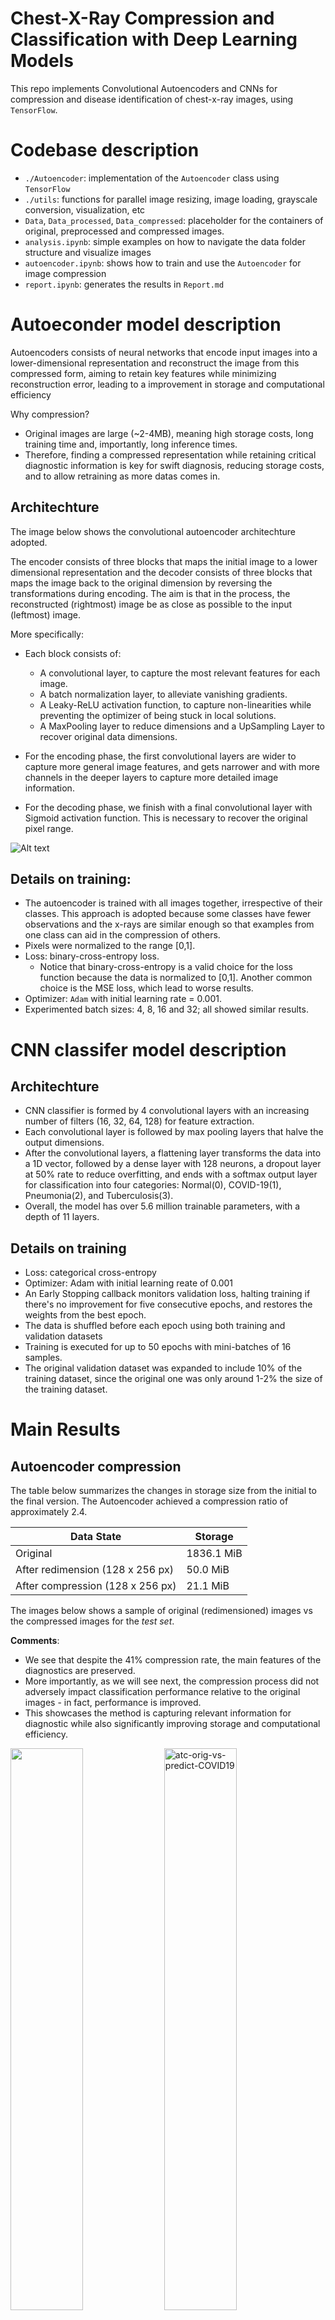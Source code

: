 # Chest-X-Ray Compression and Classification with Deep Learning Models
This repo implements Convolutional Autoencoders and CNNs for compression and disease identification of chest-x-ray images, using `TensorFlow`.

# Codebase description
- `./Autoencoder`: implementation of the `Autoencoder` class using `TensorFlow`
- `./utils`: functions for parallel image resizing, image loading, grayscale conversion, visualization, etc
- `Data`, `Data_processed`, `Data_compressed`: placeholder for the containers of original, preprocessed and compressed images.
- `analysis.ipynb`: simple examples on how to navigate the data folder structure and visualize images
- `autoencoder.ipynb`: shows how to train and use the `Autoencoder` for image compression
- `report.ipynb`: generates the results in `Report.md`

# Autoeconder model description
Autoencoders consists of neural networks that encode input images into a lower-dimensional representation and reconstruct the image from this compressed form, aiming to retain key features while minimizing reconstruction error, leading to a improvement in storage and computational efficiency

Why compression?
- Original images are large (~2-4MB), meaning high storage costs, long training time and, importantly, long inference times. 
- Therefore, finding a compressed representation while retaining critical diagnostic information is key for swift diagnosis, reducing storage costs, and to allow retraining as more datas comes in.

## Architechture
The image below shows the convolutional autoencoder architechture adopted. 

The encoder consists of three blocks that maps the initial image to a lower dimensional representation and the decoder consists of three blocks that maps the image back to the original dimension by reversing the transformations during encoding. The aim is that in the process, the reconstructed (rightmost) image be as close as possible to the input (leftmost) image.  

More specifically:
- Each block consists of:
  - A convolutional layer, to capture the most relevant features for each image.
  - A batch normalization layer, to alleviate vanishing gradients.
  - A Leaky-ReLU activation function, to capture non-linearities while preventing the optimizer of being stuck in local solutions.
  - A MaxPooling layer to reduce dimensions and a UpSampling Layer to recover original data dimensions.

- For the encoding phase, the first convolutional layers are wider to capture more general image features, and gets narrower and with more channels in the deeper layers to capture more detailed image information.

- For the decoding phase, we finish with a final convolutional layer with Sigmoid activation function. This is necessary to recover the original pixel range.

![Alt text](./assets/images/AutoArch.png)

## Details on training:
- The autoencoder is trained with all images together, irrespective of their classes. This approach is adopted because some classes have fewer observations and the x-rays are similar enough so that examples from one class can aid in the compression of others.
- Pixels were normalized to the range [0,1].
- Loss: binary-cross-entropy loss.
  - Notice that binary-cross-entropy is a valid choice for the loss function because the data is normalized to [0,1]. Another common choice is the MSE loss, which lead to worse results.
- Optimizer: `Adam` with initial learning rate = 0.001.
- Experimented batch sizes: 4, 8, 16 and 32; all showed similar results.

# CNN classifer model description
## Architechture
- CNN classifier is formed by 4 convolutional layers with an increasing number of filters (16, 32, 64, 128) for feature extraction. 
- Each convolutional layer is followed by max pooling layers that halve the output dimensions. 
- After the convolutional layers, a flattening layer transforms the data into a 1D vector, followed by a dense layer with 128 neurons, a dropout layer at 50% rate to reduce overfitting, and ends with a softmax output layer for classification into four categories:  Normal(0), COVID-19(1), Pneumonia(2), and Tuberculosis(3). 
- Overall, the model has over 5.6 million trainable parameters, with a depth of 11 layers.

## Details on training
- Loss: categorical cross-entropy
- Optimizer: Adam with initial learning reate of 0.001
 - An Early Stopping callback monitors validation loss, halting training if there's no improvement for five consecutive epochs, and restores the weights from the best epoch. 
- The data is shuffled before each epoch using both training and validation datasets
- Training is executed for up to 50 epochs with mini-batches of 16 samples.
- The original validation dataset was expanded to include 10% of the training dataset, since the original one was only around 1-2% the size of the training dataset.

# Main Results
## Autoencoder compression
The table below summarizes the changes in storage size from the initial to the final version. The Autoencoder achieved a compression ratio of approximately 2.4. 

| Data State  |  Storage | 
| --------- | --------- | 
| Original |  1836.1 MiB | 
| After redimension (128 x 256 px) | 50.0 MiB | 
| After compression (128 x 256 px) | 21.1 MiB  | 

The images below shows a sample of original (redimensioned) images vs the compressed images for the *test set*.

**Comments**:
- We see that despite the 41% compression rate, the main features of the diagnostics are preserved. 
- More importantly, as we will see next, the compression process did not adversely impact classification performance relative to the original images - in fact, performance is improved. 
- This showcases the method is capturing relevant information for diagnostic while also significantly improving storage and computational efficiency.

<img src="./assets/images/atc-orig-vs-predict-Normal.png" width="48%"/>
<img src="./assets/images/atc-orig-vs-predict-Covid19.png" alt="atc-orig-vs-predict-COVID19" width="48%"/>
<img src="./assets/images/atc-orig-vs-predict-pneumonia.png" alt="atc-orig-vs-predict-COVID19" width="48%"/>
<img src="./assets/images/atc-orig-vs-predict-turberculosis.png" alt="atc-orig-vs-predict-COVID19" width="48%"/>

## Disease identification with CNNs
The CNN model was trained and tested on two datasets:
- Preprocessed-only Images
- Preprocessed and compressed images

Below figures show the confusion matrix and overall performance metrics for classication in both cases.

**Comments**
- The overall weighted accuracy stands around 80%. 
- The model classifies all but the Normal images with an f1-score between 0.85 and 0.9. 
  - The model does not give many false positives, showing a precision ~0.93 
  - However, it struggles to distinguish Normal images from others, presenting a recall of 0.44.
  - The test confusion matrix shows many are being labeled as Pneumonia. 
  - It is worth mentioning the misclassification of Normal images is worse with preprocessed-only images.

- The overall classification performance is slightly better for the CNN trained and tested on the preprocessed and autoencoded images.
  - This suggests the Autoencoder is capturing all the essential information for diagnostic, while significantly reducing memory overhead, and training and inference times. 

### Results: preprocessed-only images

<img src="./assets/images/Training_Confusion_Matrix_processed.jpg" alt="Training-Confusion-Matrix-Preprocessed" width="45%" />
<img src="./assets/images/Validation_Confusion_Matrix_processed.jpg" alt="Validation-Confusion-Matrix-Preprocessed" width="45%" />
<div style="text-align: center;">
    <img src="./assets/images/Test_Confusion_Matrix_processed.jpg" alt="Test-Confusion-Matrix-Preprocessed" width="45%" />
</div>

<div style="text-align: center;">
    <img src="./assets/images/image-5.png" alt="None" width="60%" />
</div>

### Results: preprocessed and compressed images
<img src="./assets/images/Training_Confusion_Matrix_compressed.jpg" alt="Training-Confusion-Matrix-Compressed" width="45%" />
<img src="./assets/images/Validation_Confusion_Matrix_compressed.jpg" alt="Validation-Confusion-Matrix-Compressed" width="45%" />
<div style="text-align: center;">
    <img src="./assets/images/Validation_Confusion_Matrix_compressed.jpg" alt="Validation-Confusion-Matrix-Compressed" width="45%" />
</div>

<div style="text-align: center;">
    <img src="./assets/images/image-4.png" alt="None" width="60%" />
</div>


# References
Data source: https://www.kaggle.com/datasets/jtiptjchest-xray-pneumoniacovid19tuberculosis



